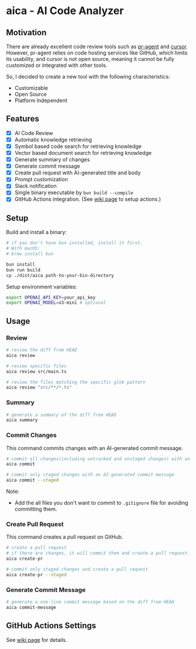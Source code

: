 # aica - AI Code Analyzer

## Motivation

There are already excellent code review tools such as [pr-agent](https://github.com/Codium-ai/pr-agent) and [cursor](https://github.com/getcursor/cursor). However, pr-agent relies on code hosting services like GitHub, which limits its usability, and cursor is not open source, meaning it cannot be fully customized or integrated with other tools.

So, I decided to create a new tool with the following characteristics:

- Customizable
- Open Source
- Platform Independent

## Features

- [x] AI Code Review
- [x] Automatic knowledge retrieving
- [x] Symbol based code search for retrieving knowledge
- [x] Vector based document search for retrieving knowledge
- [x] Generate summary of changes
- [x] Generate commit message
- [x] Create pull request with AI-generated title and body
- [x] Prompt customization
- [x] Slack notification
- [x] Single binary executable by `bun build --compile`
- [x] GitHub Actions integration. (See [wiki page](https://github.com/dotneet/aica/wiki/GitHub-Actions-Settings) to setup actions.)

## Setup

Build and install a binary:

```bash
# if you don't have bun installed, install it first.
# With macOS:
# brew install bun

bun install
bun run build
cp ./dist/aica path-to-your-bin-directory
```

Setup environment variables:

```bash
export OPENAI_API_KEY=your_api_key
export OPENAI_MODEL=o3-mini # optional
```

## Usage

### Review

```bash
# review the diff from HEAD
aica review

# review specific files
aica review src/main.ts

# review the files matching the specific glob pattern
aica review "src/**/*.ts"
```

### Summary

```bash
# generate a summary of the diff from HEAD
aica summary
```

### Commit Changes

This command commits changes with an AI-generated commit message.

```bash
# commit all changes(including untracked and unstaged changes) with an AI-generated commit message
aica commit

# commit only staged changes with an AI-generated commit message
aica commit --staged
```

Note:

- Add the all files you don't want to commit to `.gitignore` file for avoiding committing them.

### Create Pull Request

This command creates a pull request on GitHub.

```bash
# create a pull request
# if there are changes, it will commit them and create a pull request.
aica create-pr

# commit only staged changes and create a pull request
aica create-pr --staged
```

### Generate Commit Message

```bash
# generate a one-line commit message based on the diff from HEAD
aica commit-message
```

## GitHub Actions Settings

See [wiki page](https://github.com/dotneet/aica/wiki/GitHub-Actions-Settings) for details.

